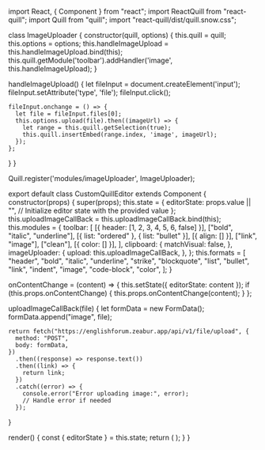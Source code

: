 import React, { Component } from "react";
import ReactQuill from "react-quill";
import Quill from "quill";
import "react-quill/dist/quill.snow.css";

class ImageUploader {
  constructor(quill, options) {
    this.quill = quill;
    this.options = options;
    this.handleImageUpload = this.handleImageUpload.bind(this);
    this.quill.getModule('toolbar').addHandler('image', this.handleImageUpload);
  }

  handleImageUpload() {
    let fileInput = document.createElement('input');
    fileInput.setAttribute('type', 'file');
    fileInput.click();

    fileInput.onchange = () => {
      let file = fileInput.files[0];
      this.options.upload(file).then((imageUrl) => {
        let range = this.quill.getSelection(true);
        this.quill.insertEmbed(range.index, 'image', imageUrl);
      });
    };
  }
}

Quill.register('modules/imageUploader', ImageUploader);

export default class CustomQuillEditor extends Component {
  constructor(props) {
    super(props);
    this.state = {
      editorState: props.value || "", // Initialize editor state with the provided value
    };
    this.uploadImageCallBack = this.uploadImageCallBack.bind(this);
    this.modules = {
      toolbar: [
        [{ header: [1, 2, 3, 4, 5, 6, false] }],
        ["bold", "italic", "underline"],
        [{ list: "ordered" }, { list: "bullet" }],
        [{ align: [] }],
        ["link", "image"],
        ["clean"],
        [{ color: [] }],
      ],
      clipboard: {
        matchVisual: false,
      },
      imageUploader: {
        upload: this.uploadImageCallBack,
      },
    };
    this.formats = [
      "header",
      "bold",
      "italic",
      "underline",
      "strike",
      "blockquote",
      "list",
      "bullet",
      "link",
      "indent",
      "image",
      "code-block",
      "color",
    ];
  }

  onContentChange = (content) => {
    this.setState({ editorState: content });
    if (this.props.onContentChange) {
      this.props.onContentChange(content);
    }
  };

  uploadImageCallBack(file) {
    let formData = new FormData();
    formData.append("image", file);

    return fetch("https://englishforum.zeabur.app/api/v1/file/upload", {
      method: "POST",
      body: formData,
    })
      .then((response) => response.text())
      .then((link) => {
        return link;
      })
      .catch((error) => {
        console.error("Error uploading image:", error);
        // Handle error if needed
      });
  }

  render() {
    const { editorState } = this.state;
    return (
      <ReactQuill
        theme="snow"
        value={editorState}
        onChange={this.onContentChange}
        modules={this.modules}
        formats={this.formats}
      />
    );
  }
}
